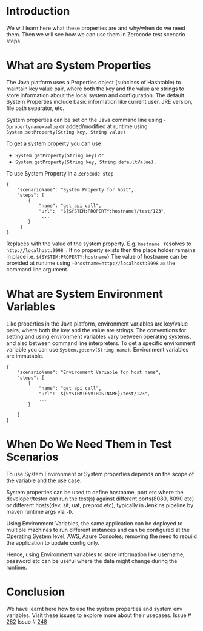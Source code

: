 Introduction
===
We will learn here what these properties are and why/when do we need them. Then we will see how we can use them in Zerocode test scenario steps.

What are System Properties
===
The Java platform uses a Properties object (subclass of Hashtable) to maintain key value pair, where both the key and the value are strings to store information about the local system and configuration. 
The default System Properties include basic information like current user, JRE version, file path separator, etc.

System properties can be set on the Java command line using `-Dpropertyname=value` or added/modified at runtime using `System.setProperty(String key, String value)`

To get a system property you can use 
- `System.getProperty(String key)` or 
- `System.getProperty(String key, String defaultValue).`

To use System Property in a `Zerocode step`

```
{
    "scenarioName": "System Property for host",
    "steps": [
        {
            "name": "get_api_call",
            "url":  "${SYSTEM:PROPERTY:hostname}/test/123",
             ...
        }  
     ]
}
```


Replaces with the value of the system property. E.g. `hostname ` resolves to `http://localhost:9998 `. If no property exists then the place holder remains in place i.e. `${SYSTEM:PROPERTY:hostname}`
The  value of hostname can be provided at runtime using `–Dhostname=http://localhost:9998` as the command line argument.


What are System Environment Variables
===
Like properties in the Java platform, environment variables are key/value pairs, where both the key and the value are strings. 
The conventions for setting and using environment variables vary between operating systems, and also between command line interpreters.
To get a specific environment variable you can use `System.getenv(String name)`.
Environment variables are immutable.

```
{
    "scenarioName": "Environment Variable for host name",
    "steps": [
        {
            "name": "get_api_call",
            "url":  ${SYSTEM:ENV:HOSTNAME}/test/123",
            ...
        }
        
    ]
}
```


When Do We Need Them in Test Scenarios
===
To use System Environment or System properties depends on the scope of the variable and the use case.

System properties can be used to define hostname, port etc where the developer/tester can run the test(s) against different ports(8080, 8090 etc) or different hosts(dev, sit, uat, preprod etc), typically in Jenkins pipeline by maven runtime args via `-D`.

Using Environment Variables, the same application can be deployed to multiple machines to run different instances and can be configured at the Operating System level, AWS, Azure Consoles; removing the need to rebuild the application to update config only. 

Hence, using Environment variables to store information like username, password etc can be useful where the data might change during the runtime.


Conclusion
===
We have learnt here how to use the system properties and system env variables. Visit these issues to explore more about their usecases.
Issue # [282](https://github.com/authorjapps/zerocode/issues/282)
Issue # [248](https://github.com/authorjapps/zerocode/issues/248)
